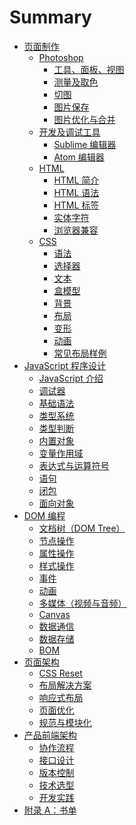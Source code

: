 # Summary

- [页面制作](chapter1/00_intro.md)
  - [Photoshop](chapter1/01_photoshop.md)
    - [工具、面板、视图](chapter1/01_01_tool_panel_view.md)
    - [测量及取色](chapter1/01_02_measurement_and_color.md)
    - [切图](chapter1/01_03_slice.md)
    - [图片保存](chapter1/01_04_save_image.md)
    - [图片优化与合并](chapter1/01_05_image_optimisation.md)
  - [开发及调试工具](chapter1/02_dev_tools.md)
    - [Sublime 编辑器](chapter1/02_01_sublime.md)
    - [Atom 编辑器](chapter1/02_02_atom.md)
  - [HTML](chapter1/03_html.md)
    - [HTML 简介](chapter1/03_01_html_intro.md)
    - [HTML 语法](chapter1/03_02_html_sytax.md)
    - [HTML 标签](chapter1/03_05_html_tags.md)
    - [实体字符](chapter1/03_03_html_ascii_encoding.md)
    - [浏览器兼容](chapter1/03_04_cross_browser.md)
  - [CSS](chapter1/04_css_intro.md)
    - [语法](chapter1/04_01_css_sytax.md)
    - [选择器](chapter1/04_02_selector.md)
    - [文本](chapter1/04_03_text.md)
    - [盒模型](chapter1/04_04_box_model.md)
    - [背景](chapter1/04_05_background.md)
    - [布局](chapter1/04_06_layout.md)
    - [变形](chapter1/04_07_transform.md)
    - [动画](chapter1/04_08_animation.md)
    - [常见布局样例](chapter1/04_09_layout_demo.md)
- [JavaScript 程序设计](chapter2/00_intro.md)
  - [JavaScript 介绍](chapter2/01_javascript_intro.md)
  - [调试器](chapter2/02_dev_tools.md)
  - [基础语法](chapter2/03_basic_syntax.md)
  - [类型系统](chapter2/04_data_type.md)
  - [类型判断](chapter2/11_js_type_determin.md)
  - [内置对象](chapter2/05_internal_object.md)
  - [变量作用域](chapter2/06_scope.md)
  - [表达式与运算符号](chapter2/07_statement_and_operator.md)
  - [语句](chapter2/08_statement.md)
  - [闭包](chapter2/09_closure.md)
  - [面向对象](chapter2/10_object.md)
- [DOM 编程](chapter3/00_intro.md)
  - [文档树（DOM Tree）](chapter3/01_dom_tree.md)
  - [节点操作](chapter3/02_node_manipulation.md)
  - [属性操作](chapter3/03_attribuet.md)
  - [样式操作](chapter3/04_style_manipulation.md)
  - [事件](chapter3/05_events.md)
  - [动画](chapter3/06_animation.md)
  - [多媒体（视频与音频）](chapter3/08_multimedia.md)
  - [Canvas](chapter3/07_canvas.md)
  - [数据通信](chapter3/09_network.md)
  - [数据存储](chapter3/11_storage.md)
  - [BOM](chapter3/10_bom.md)
- [页面架构](chapter4/00_intro.md)
  - [CSS Reset]()
  - [布局解决方案]()
  - [响应式布局]()
  - [页面优化]()
  - [规范与模块化]()
- [产品前端架构](chapter5/00_intro.md)
  - [协作流程]()
  - [接口设计]()
  - [版本控制]()
  - [技术选型]()
  - [开发实践]()
- [附录 A：书单](Booklist.md)
